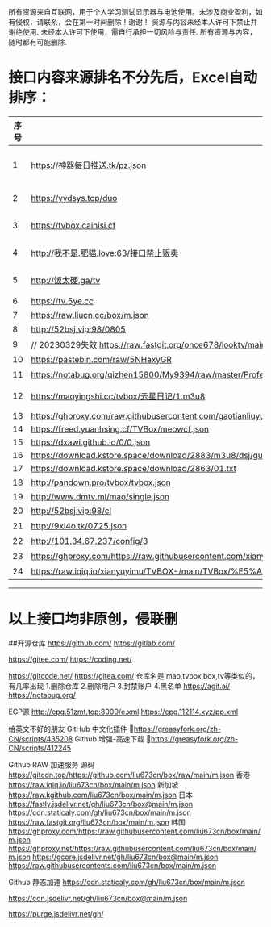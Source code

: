 所有资源来自互联网，用于个人学习测试显示器与电池使用。未涉及商业盈利，如有侵权，请联系，会在第一时间删除！谢谢！
资源与内容未经本人许可下禁止并谢绝使用.
未经本人许可下使用，需自行承担一切风险与责任.
所有资源与内容，随时都有可能删除.

# 接口内容来源排名不分先后，Excel自动排序：

| 序号 | 地址 | spider | 备注 |
|----|----|--------|----|
|  1  | https://神器每日推送.tk/pz.json |  无  | 神器精选（无法获取源文件） |
|   2 | https://yydsys.top/duo |   无    | 大聪明（无法获取源文件） |
|  3  |  https://tvbox.cainisi.cf  |   无    |  菜妮丝（无法获取源文件）  |
|  4  |http://我不是.肥猫.love:63/接口禁止贩卖  |    |  肥猫（无法获取源文件）  |
| 5  |  http://饭太硬.ga/tv  |    |  饭太硬（无法获取源文件）  |
|   6 |  https://tv.5ye.cc  |   http://ftp6284928.host108.abeiyun.cn/jar/tvbox.txt     |  2哈社区  |
|   7 |  https://raw.liucn.cc/box/m.json  |   https://raw.liucn.cc/box/sub/jar/2212.jar     |    |
|  8 | http://52bsj.vip:98/0805 |http://52bsj.vip:81/api/v3/file/get/28175/PlutoPlayer0805.jar |吾爱|
|   9 |  // 20230329失效 https://raw.fastgit.org/once678/looktv/main/tvbox8.json |    https://shadowchiu369.github.io/TVBox/jar/sc.jar    |    |
|  10  |   https://pastebin.com/raw/5NHaxyGR |   https://ghproxy.com/https://raw.githubusercontent.com/FongMi/CatVodSpider/main/jar/custom_spider.jar     |  源自FongMi  |
|   11 |  https://notabug.org/qizhen15800/My9394/raw/master/ProfessionalEdition.m3u8  |    https://notabug.org/qizhen15800/My9394/raw/master/jar/不良帅.txt    | 不良帅   |
|  12  |  https://maoyingshi.cc/tvbox/云星日记/1.m3u8  |        | 云星日记 经常更新  |
|  13  |  https://ghproxy.com/raw.githubusercontent.com/gaotianliuyun/gao/master/js.json  |        |  gaotianliuyun  |
|  14  |  https://freed.yuanhsing.cf/TVBox/meowcf.json  |        |    |
|  15  |  https://dxawi.github.io/0/0.json  |        |  dxawi  |
|  16  |  https://download.kstore.space/download/2883/m3u8/dsj/guochan/mp1/1.m3u8  |        |    |
|  17  |  https://download.kstore.space/download/2863/01.txt  |        |    |
|  18  | http://pandown.pro/tvbox/tvbox.json   |    |巧技|
|  19  |  http://www.dmtv.ml/mao/single.json|http://www.dmtv.ml/mao/jar/dmtv.jar||
|20|http://52bsj.vip:98/cl|https://jihulab.com/ygbh1/box/-/raw/main/JAR/spider.jar| 月光宝盒 |
|21|http://9xi4o.tk/0725.json|http://9xi4o.tk/0925.jar|小歪
|22|http://101.34.67.237/config/3|http://101.34.67.237/files/custom_spider_tang.jar| 唐三？|
|23|https://ghproxy.com/https://raw.githubusercontent.com/xianyuyimu/TVBOX-/main/TVBox/%E4%B8%80%E6%9C%A8%E8%87%AA%E7%94%A8.json||一木|
|24|https://raw.iqiq.io/xianyuyimu/TVBOX-/main/TVBox/%E5%A4%87%E7%94%A8.json||一木|

--------------------------------------------

# 以上接口均非原创，侵联删

##开源仓库
https://github.com/
https://gitlab.com/

https://gitee.com/
https://coding.net/

https://gitcode.net/
https://gitea.com/ 仓库名是 mao,tvbox,box,tv等类似的，有几率出现 1.删除仓库 2.删除用户 3.封禁账户 4.黑名单
https://agit.ai/
https://notabug.org/

EGP源
http://epg.51zmt.top:8000/e.xml
https://epg.112114.xyz/pp.xml

给英文不好的朋友
GitHub 中文化插件 🔰https://greasyfork.org/zh-CN/scripts/435208
Github 增强-高速下载 🔰https://greasyfork.org/zh-CN/scripts/412245

Github RAW 加速服务
源码 https://gitcdn.top/https://github.com/liu673cn/box/raw/main/m.json
香港 https://raw.iqiq.io/liu673cn/box/main/m.json
新加坡 https://raw.kgithub.com/liu673cn/box/main/m.json
日本
https://fastly.jsdelivr.net/gh/liu673cn/box@main/m.json
https://cdn.staticaly.com/gh/liu673cn/box/main/m.json
https://raw.fastgit.org/liu673cn/box/main/m.json
韩国
https://ghproxy.com/https://raw.githubusercontent.com/liu673cn/box/main/m.json
https://ghproxy.net/https://raw.githubusercontent.com/liu673cn/box/main/m.json
https://gcore.jsdelivr.net/gh/liu673cn/box@main/m.json
https://raw.githubusercontents.com/liu673cn/box/main/m.json

Github 静态加速
https://cdn.staticaly.com/gh/liu673cn/box/main/m.json

https://cdn.jsdelivr.net/gh/liu673cn/box@main/m.json

https://purge.jsdelivr.net/gh/
